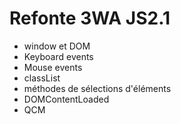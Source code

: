 # Refonte 3WA JS2.1

- window et DOM
- Keyboard events
- Mouse events
- classList
- méthodes de sélections d'éléments
- DOMContentLoaded
- QCM
